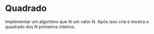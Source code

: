 # Quadrado
Implementar um algoritmo que lê um valor N. Após isso cria e mostra o quadrado dos N primeiros inteiros.
